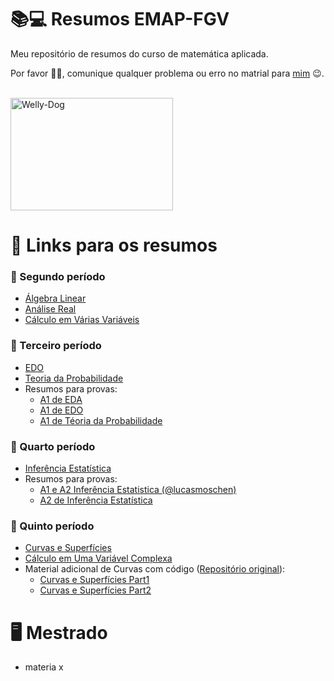 # 📚💻 Resumos EMAP-FGV
Meu repositório de resumos do curso de matemática aplicada.

Por favor 🕵️‍♂️, comunique qualquer problema ou erro no matrial para [mim](https://github.com/wellington36) 😉.

<div style="display: inline_block"><br>
  <img alt="Welly-Dog" height="180" width="260" src="https://media.giphy.com/media/YFFGUPTPTRqIhwepA4/giphy.gif?cid=ecf05e47z7ju22xylp0rbziar6ty3n1e81kbokf4mz2rhp0l&rid=giphy.gif&ct=g">
</div>

# 🔗 Links para os resumos

### 📙 Segundo período
  - [Álgebra Linear](https://github.com/wellington36/Resumos_EMAP-FGV/blob/main/2%20periodo/Algebra_linear.pdf)
  - [Análise Real](https://github.com/wellington36/Resumos_EMAP-FGV/blob/main/2%20periodo/Analise_real.pdf)
  - [Cálculo em Várias Variáveis](https://github.com/wellington36/Resumos_EMAP-FGV/blob/main/2%20periodo/Calculo_em_varias_variaveis.pdf)

<!-- <div style="display: inline_block"><br>
  <img align="right" alt="Welly-Homer" height="180" width="260" src="https://media.giphy.com/media/IPbS5R4fSUl5S/giphy.gif?cid=ecf05e47sfsfvr5retcjqimh3dp0m69r3x6s1rmoavg147i8&rid=giphy.gif&ct=g">
</div> -->

### 📘 Terceiro período
  - [EDO](https://github.com/wellington36/Resumos_EMAP-FGV/blob/main/3%20periodo/Equacoes_diferenciais_ordinarias.pdf)
  - [Teoria da Probabilidade](https://github.com/wellington36/Resumos_EMAP-FGV/blob/main/3%20periodo/Teoria_da_probabilidade.pdf)
  - Resumos para provas:
      - [A1 de EDA](https://github.com/wellington36/Resumos_EMAP-FGV/blob/main/3%20periodo/resumos_de_provas/Resumo_A1_EDA.pdf)
      - [A1 de EDO](https://github.com/wellington36/Resumos_EMAP-FGV/blob/main/3%20periodo/resumos_de_provas/Resumo_A1_EDO.pdf)
      - [A1 de Téoria da Probabilidade](https://github.com/wellington36/Resumos_EMAP-FGV/blob/main/3%20periodo/resumos_de_provas/Resumo_A1_Prob.pdf)

<!-- <div style="display: inline_block"><br>
  <img align="right" alt="Welly-Boy" height="180" width="260" src="https://media.giphy.com/media/H48YKEw3fXrcvIF2xE/giphy.gif?cid=ecf05e477wnly0jro7oy1ebh1x7rho7lha8cmcxzjvax4nki&rid=giphy.gif&ct=g">
</div> -->

### 📗 Quarto período
  - [Inferência Estatística](https://github.com/wellington36/Resumos_EMAP-FGV/blob/main/4%20periodo/Inferencia_estatistica.pdf)
  - Resumos para provas:
      - [A1 e A2 Inferência Estatistica (@lucasmoschen)](https://github.com/lucasmoschen/ta-sessions/tree/master/Statistical_Inference/pdf_source)
      - [A2 de Inferência Estatística](https://github.com/wellington36/Resumos_EMAP-FGV/blob/main/4%20periodo/notas_A2_Inferencia_estatistica.pdf)

<!-- <div style="display: inline_block"><br>
  <img align="right" alt="Welly-MemeBr" height="180" width="260" src="https://media.giphy.com/media/WRQBXSCnEFJIuxktnw/giphy.gif">
</div> -->

### 📒 Quinto período
  - [Curvas e Superfícies](https://github.com/wellington36/Resumos_EMAP-FGV/blob/main/5%20periodo/Curvas_e_superficies.pdf)
  - [Cálculo em Uma Variável Complexa](https://github.com/wellington36/Resumos_EMAP-FGV/blob/main/5%20periodo/Calculo_em_uma_variavel_complexa.pdf)
  - Material adicional de Curvas com código ([Repositório original](https://github.com/wellington36/curvas-e-superficies)):
      - [Curvas e Superfícies Part1](https://github.com/wellington36/Resumos_EMAP-FGV/blob/main/5%20periodo/Curvas_e_Superficies_Part_I.pdf)
      - [Curvas e Superfícies Part2](https://github.com/wellington36/curvas-e-superficies/blob/main/Curvas_e_Superficies_Part_II.pdf)

# 🖥️ Mestrado
  - materia x
